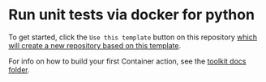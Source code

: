 # Run unit tests via docker for python

To get started, click the `Use this template` button on this repository [which will create a new repository based on this template](https://github.blog/2019-06-06-generate-new-repositories-with-repository-templates/).

For info on how to build your first Container action, see the [toolkit docs folder](https://github.com/actions/toolkit/blob/master/docs/container-action.md).
